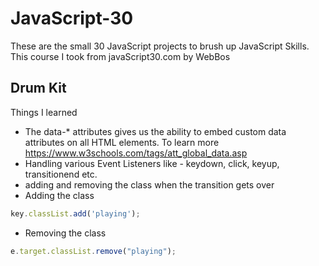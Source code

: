 # JavaScript-30
 These are the small 30 JavaScript projects to brush up JavaScript Skills. This course I took from javaScript30.com by WebBos
## Drum Kit
Things I learned 
* The data-* attributes gives us the ability to embed custom data attributes on all HTML elements. To learn more https://www.w3schools.com/tags/att_global_data.asp
* Handling various Event Listeners like - keydown, click, keyup, transitionend etc.
* adding and removing the class when the transition gets over 
 * Adding the class
 ```javascript
 key.classList.add('playing');
 ```
 * Removing the class
```javascript
e.target.classList.remove("playing");
```
